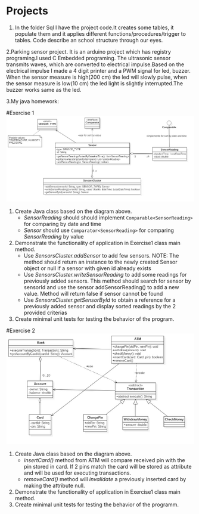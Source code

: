 # Projects

1. In the folder Sql I have the project code.It creates some tables, it populate them and it applies 
different functions/procedures/trigger to tables. Code describe an school structure 
through our eyes.

2.Parking sensor project. It is an arduino project which has registry programing.I used C Embedded programing.
The ultrasonic sensor transmits waves, which are converted to electrical impulse.Based on the electrical impulse
I made a 4 digit printer and a PWM signal for led, buzzer. When the sensor measure is high(200 cm) the led will slowly pulse,
when the sensor measure is low(10 cm) the led light is slightly interrupted.The buzzer works same as the led. 

3.My java homework:

#Exercise 1
![Exercise 1 image](docs/ex2.jpg)

1. Create Java class based on the diagram above. 
    * _SensorReading_ should should implement ```Comparable<SensorReading>``` for comparing by date and time
    * _Sensor_ should use ```Comparator<SensorReading>``` for comparing _SensorReading_ by value
2. Demonstrate the functionality of application in Exercise1 class main method.
    * Use _SensorsCluster.addSensor_ to add few sensors. NOTE: The method should return an instance to the newly created Sensor object or null if a sensor with given id already exists
    * Use _SensorsCluster.writeSensorReading_ to add some readings for previously added sensors. This method should search for sensor by sensorId and use the sensor addSensorReading() to add a new value. Method will return false if sensor cannot be found
    * Use _SensorsCluster.getSensorById_ to obtain a reference for a previously added sensor and display sorted readings by the 2 provided criterias
3. Create minimal unit tests for testing the behavior of the program.

#Exercise 2
![Exercise 1 image](docs/ex1.jpg)

1. Create Java class based on the diagram above. 
    * _insertCard()_ method from ATM will compare received pin with the pin stored in card. If 2 pins match the card will be stored as attribute and will be used for executing transactions.
    * _removeCard()_ method will _invalidate_ a previously inserted card by making the attribute null. 
2. Demonstrate the functionality of application in Exercise1 class main method.
3. Create minimal unit tests for testing the behavior of the programm.